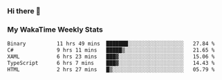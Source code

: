 ### Hi there 👋

<!--
**royschrauwen/royschrauwen** is a ✨ _special_ ✨ repository because its `README.md` (this file) appears on your GitHub profile.

Here are some ideas to get you started:

- 🔭 I’m currently working on ...
- 🌱 I’m currently learning ...
- 👯 I’m looking to collaborate on ...
- 🤔 I’m looking for help with ...
- 💬 Ask me about ...
- 📫 How to reach me: ...
- 😄 Pronouns: ...
- ⚡ Fun fact: ...
-->


### My WakaTime Weekly Stats
<!--START_SECTION:waka-->

```txt
Binary          11 hrs 49 mins  ███████░░░░░░░░░░░░░░░░░░   27.84 %
C#              9 hrs 11 mins   █████▒░░░░░░░░░░░░░░░░░░░   21.65 %
XAML            6 hrs 23 mins   ███▓░░░░░░░░░░░░░░░░░░░░░   15.06 %
TypeScript      6 hrs 7 mins    ███▓░░░░░░░░░░░░░░░░░░░░░   14.43 %
HTML            2 hrs 27 mins   █▒░░░░░░░░░░░░░░░░░░░░░░░   05.79 %
```

<!--END_SECTION:waka-->
